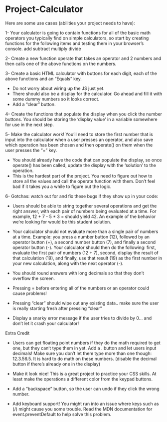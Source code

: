 # Project-Calculator

Here are some use cases (abilities your project needs to have):

1- Your calculator is going to contain functions for all of the basic math operators you typically find on simple calculators, so start by creating functions for the following items and testing them in your browser’s console.
add
subtract
multiply
divide

2- Create a new function operate that takes an operator and 2 numbers and then calls one of the above functions on the numbers.

3- Create a basic HTML calculator with buttons for each digit, each of the above functions and an “Equals” key.

* Do not worry about wiring up the JS just yet.
* There should also be a display for the calculator. Go ahead and fill it with some dummy numbers so it looks correct.
* Add a “clear” button.

4- Create the functions that populate the display when you click the number buttons. You should be storing the ‘display value’ in a variable somewhere for use in the next step.

5- Make the calculator work! You’ll need to store the first number that is input into the calculator when a user presses an operator, and also save which operation has been chosen and then operate() on them when the user presses the “=” key.

* You should already have the code that can populate the display, so once operate() has been called, update the display with the ‘solution’ to the operation.
* This is the hardest part of the project. You need to figure out how to store all the values and call the operate function with them. Don’t feel bad if it takes you a while to figure out the logic.

6- Gotchas: watch out for and fix these bugs if they show up in your code:

* Users should be able to string together several operations and get the right answer, with each pair of numbers being evaluated at a time. For example, 12 + 7 - 5 * 3 = should yield 42. An example of the behavior we’re looking for would be this student solution.

* Your calculator should not evaluate more than a single pair of numbers at a time. Example: you press a number button (12), followed by an operator button (+), a second number button (7), and finally a second operator button (-). Your calculator should then do the following: first, evaluate the first pair of numbers (12 + 7), second, display the result of that calculation (19), and finally, use that result (19) as the first number in your new calculation, along with the next operator (-).

* You should round answers with long decimals so that they don’t overflow the screen.

* Pressing = before entering all of the numbers or an operator could cause problems!

* Pressing “clear” should wipe out any existing data.. make sure the user is really starting fresh after pressing “clear”

* Display a snarky error message if the user tries to divide by 0… and don’t let it crash your calculator!

Extra Credit

* Users can get floating point numbers if they do the math required to get one, but they can’t type them in yet. Add a . button and let users input decimals! Make sure you don’t let them type more than one though: 12.3.56.5. It is hard to do math on these numbers. (disable the decimal button if there’s already one in the display)

* Make it look nice! This is a great project to practice your CSS skills. At least make the operations a different color from the keypad buttons.

* Add a “backspace” button, so the user can undo if they click the wrong number.

* Add keyboard support! You might run into an issue where keys such as (/) might cause you some trouble. Read the MDN documentation for event.preventDefault to help solve this problem.